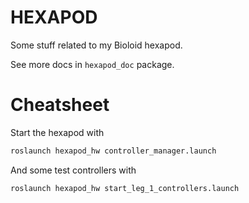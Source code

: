 # HEXAPOD

Some stuff related to my Bioloid hexapod.

See more docs in `hexapod_doc` package.

# Cheatsheet

Start the hexapod with

```bash
roslaunch hexapod_hw controller_manager.launch
```

And some test controllers with

```bash
roslaunch hexapod_hw start_leg_1_controllers.launch
```

